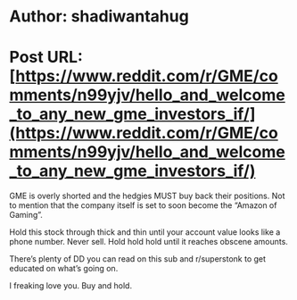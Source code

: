 # Author: shadiwantahug
# Post URL: [https://www.reddit.com/r/GME/comments/n99yjv/hello_and_welcome_to_any_new_gme_investors_if/](https://www.reddit.com/r/GME/comments/n99yjv/hello_and_welcome_to_any_new_gme_investors_if/)


GME is overly shorted and the hedgies MUST buy back their positions. Not to mention that the company itself is set to soon become the “Amazon of Gaming”. 

Hold this stock through thick and thin until your account value looks like a phone number. Never sell. Hold hold hold until it reaches obscene amounts.

There’s plenty of DD you can read on this sub and r/superstonk to get educated on what’s going on.

I freaking love you. Buy and hold.